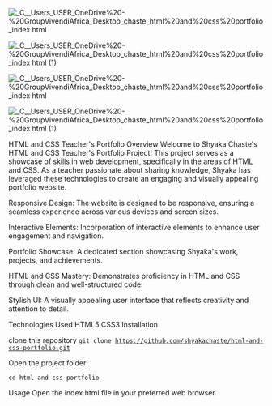 ![_C__Users_USER_OneDrive%20-%20GroupVivendiAfrica_Desktop_chaste_html%20and%20css%20portfolio_index html](https://github.com/shyakachaste/html-and-css-portfolio/assets/121980393/01fbbf18-7ffa-4660-b317-236f4cfdbed9)

![_C__Users_USER_OneDrive%20-%20GroupVivendiAfrica_Desktop_chaste_html%20and%20css%20portfolio_index html (1)](https://github.com/shyakachaste/html-and-css-portfolio/assets/121980393/c3826897-9ecf-41d0-94fe-b7f4661237fc)

![_C__Users_USER_OneDrive%20-%20GroupVivendiAfrica_Desktop_chaste_html%20and%20css%20portfolio_index html](https://github.com/shyakachaste/html-and-css-portfolio/assets/121980393/397898a7-7085-4a1f-865a-8cee506ae8bf)

![_C__Users_USER_OneDrive%20-%20GroupVivendiAfrica_Desktop_chaste_html%20and%20css%20portfolio_index html (1)](https://github.com/shyakachaste/html-and-css-portfolio/assets/121980393/d6804695-3bce-4cf5-a47f-b4d057c44f80)


HTML and CSS Teacher's Portfolio
Overview
Welcome to Shyaka Chaste's HTML and CSS Teacher's Portfolio Project! This project serves as a showcase of skills in web development, specifically in the areas of HTML and CSS. As a teacher passionate about sharing knowledge, Shyaka has leveraged these technologies to create an engaging and visually appealing portfolio website.


Responsive Design: The website is designed to be responsive, ensuring a seamless experience across various devices and screen sizes.

Interactive Elements: Incorporation of interactive elements to enhance user engagement and navigation.

Portfolio Showcase: A dedicated section showcasing Shyaka's work, projects, and achievements.

HTML and CSS Mastery: Demonstrates proficiency in HTML and CSS through clean and well-structured code.

Stylish UI: A visually appealing user interface that reflects creativity and attention to detail.

Technologies Used
HTML5
CSS3
Installation

clone this repository
<code>git clone https://github.com/shyakachaste/html-and-css-portfolio.git</code>

Open the project folder:

<code>cd html-and-css-portfolio</code>

Usage
Open the index.html file in your preferred web browser.


